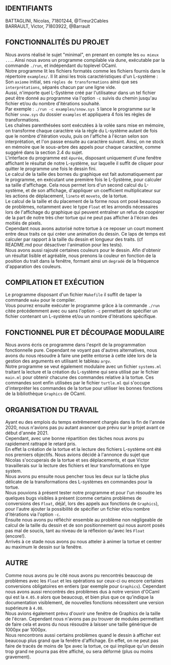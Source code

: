 ## IDENTIFIANTS

BATTAGLINI, Nicolas, 71801244, @Tireur2Cables  
BARRAULT, Victor, 71803922, @Barrault  

## FONCTIONNALITÉS DU PROJET
Nous avons réalisé le sujet "minimal", en prenant en compte les `ou mieux ...`.  Ainsi nous avons un programme compilable via dune, exécutable par la commande `./run`, et indépendant du toplevel OCaml.  
Notre programme lit les fichiers formatés comme les fichiers fournis dans le répertoire `examples/`. Il lit ainsi les trois caractéristiques d'un L-système :  
Son `axiome` initial, ses `règles de transformations` ainsi que ses `interprétations`, séparés chacun par une ligne vide.  
Aussi, n'importe quel L-Système créé par l'utilisateur dans un tel fichier peut être donné au programme via l'option `-c` suivis du chemin jusqu'au fichier et/ou du nombre d'itérations souhaité.  
Par exemple : `./run -c examples/snow.sys 5` lance le programme sur le fichier `snow.sys` du dossier `examples` et appliquera 4 fois les règles de transformations.  
Les chaînes parenthésées sont exécutées à la volée sans mise en mémoire, on transforme chaque caractère via la règle du L-système autant de fois que le nombre
d'itération voulu, puis on l'affiche à l'écran selon son interprétation, et l'on passe ensuite au caractère suivant. Ainsi, on ne stock en mémoire que le sous-arbre des appels pour chaque caractère, comme suggéré dans la section 2.4 du sujet.  
L'interface du programme est `épurée`, disposant uniquement d'une fenêtre affichant le résultat de notre L-système, sur laquelle il suffit de cliquer pour quitter le programme une fois le dessin fini.  
Le calcul de la taille des bornes du graphique est fait automatiquement par le programme, en exécutant une première fois le L-Système, pour calculer sa taille d'affichage. Cela nous permet lors d'un second calcul du L-système, et de son affichage, d'appliquer un coefficient multiplicateur sur les actions de déplacement, `lineto` et `moveto`, de la tortue.  
Le calcul de la taille et du placement de la forme nous ont posé beaucoup de problèmes, notamment avec le type `Float` et les arrondis nécessaires lors de l'affichage du graphique qui peuvent entraîner un refus de coopérer de la part de notre très cher tortue qui ne peut pas afficher à l'écran des moitiés de pixels.  
Cependant nous avons autorisé notre tortue à ce reposer un court moment entre deux traits ce qui créer une animation du dessin. Ce laps de temps est calculer par rapport à la taille du dessin et longueur des traits. (cf README.md pour désactiver l'animation pour les tests).  
Nous avons aussi rajouté certaines couleurs pour le dessin. Afin d'obtenir un résultat lisible et agréable, nous prenons la couleur en fonction de la position du trait dans la fenêtre, formant ainsi un `degradé` de la fréquence d'apparation des couleurs.  


## COMPILATION ET EXÉCUTION

Le programme disposant d'un fichier `Makefile` il suffit de taper la commande `make` pour le compiler.  
Vous pourrez ensuite exécuter le programme grâce à la commande `./run` citée précédemment avec ou sans l'option `-c` permettant de spécifier un fichier contenant un L-système et/ou un nombre d'itérations spécifique.  

## FONCTIONNEL PUR ET DÉCOUPAGE MODULAIRE

Nous avons écris ce programme dans l'esprit de la programmation fonctionnelle pure. Cependant ne voyant pas d'autres alternatives, nous avons du nous résoudre à faire une petite entorse à cette idée lors de la gestion des arguments en utilisant le tableau `argv`.  
Notre programme se veut également modulaire avec un fichier `systems.ml` traitant la lecture et la création du L-système qui sera utilisé par le fichier `main.ml` pour obtenir chacune des commandes relative à la tortue. Ces commandes sont enfin utilisées par le fichier `turtle.ml` qui s'occupe d'interpréter les commandes de la tortue pour utiliser les bonnes fonctions de la bibliothèque `Graphics` de OCaml.  

## ORGANISATION DU TRAVAIL

Ayant eu des emplois du temps extrêmement chargés dans la fin de l'année 2020, nous n'avions pas pu autant avancer que prévu sur le projet avant ce début d'année 2021.  
Cependant, avec une bonne répartition des tâches nous avons pu rapidement rattrapé le retard pris.  
En effet la création de la tortue et la lecture des fichiers L-système ont été nos premiers objectifs. Nous avions décidé à l'annonce du sujet que Nicolas s'occuperais de la tortue et ses déplacements, et que Victor travaillerais sur la lecture des fichiers et leur transformations en type system.    
Nous avons pu ensuite nous pencher tous les deux sur la tâche plus délicate de la transformations des L-systèmes en commandes pour la tortue.  
Nous pouvions à présent tester notre programme et pour l'un résoudre les quelques bugs visibles à présent (comme certains problèmes de conversions des `Float`, déjà!, lors des appels aux fonctions de `Graphics`), pour l'autre ajouter la possibilité de spécifier un fichier et/ou nombre d'itérations via l'option `-c`.  
Ensuite nous avons pu réfléchir ensemble au problème non négligeable de calcul de la taille du dessin et de son positionnement qui nous auront posés pas mal de soucis, tant au niveau de la réflexion qu'avec les `Float` (encore!).  
Arrivés à ce stade nous avons pu nous atteler à animer la tortue et centrer au maximum le dessin sur la fenêtre.  

## AUTRE

Comme nous avons pu le cité nous avons pu rencontrés beaucoup de problèmes avec les `Float` et les opérations sur ceux-ci ou encore certaines conversions obligatoires en entiers (par exemple pour `Graphics`). Cependant nous avons aussi rencontrés des problèmes dus à notre version d'OCaml qui est la `4.05.0`
alors que beaucoup, et bien plus que ce qu'indique la documentation visiblement, de nouvelles fonctions nécessitent une version supérieure à `4.08`.  
Nous avions également prévu d'ouvrir une fenêtre de Graphics de la taille de l'écran. Cependant nous n'avons pas pu trouver de modules permettant de faire
cela et avons du nous résoudre à laisser une taille générique de 1000px par 1000px.  
Nous rencontrons aussi certains problèmes quand le dessin à afficher est beaucoup plus grand que la fenêtre d'affichage. En effet, on ne peut pas faire de tracés de moins de 1px avec la tortue, ce qui implique qu'un dessin trop grand ne pourra pas être affiché, ou sera déformé (plus ou moins gravement).  
